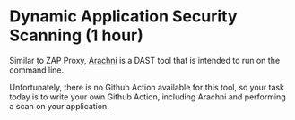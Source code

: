 # Dynamic Application Security Scanning (1 hour)

Similar to ZAP Proxy, [Arachni](https://www.arachni-scanner.com) is a DAST tool that is intended to run on the command line.

Unfortunately, there is no Github Action available for this tool, so your task today is to write your own Github Action, including Arachni and performing a scan on your application.

